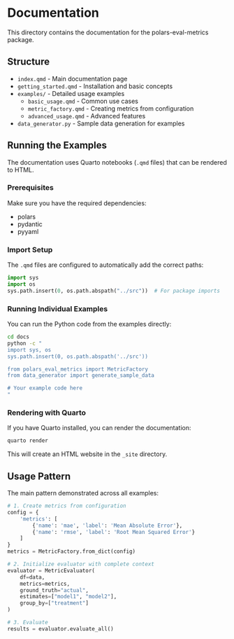 # Documentation

This directory contains the documentation for the polars-eval-metrics package.

## Structure

- `index.qmd` - Main documentation page
- `getting_started.qmd` - Installation and basic concepts
- `examples/` - Detailed usage examples
  - `basic_usage.qmd` - Common use cases
  - `metric_factory.qmd` - Creating metrics from configuration
  - `advanced_usage.qmd` - Advanced features
- `data_generator.py` - Sample data generation for examples

## Running the Examples

The documentation uses Quarto notebooks (`.qmd` files) that can be rendered to HTML.

### Prerequisites

Make sure you have the required dependencies:
- polars
- pydantic
- pyyaml

### Import Setup

The `.qmd` files are configured to automatically add the correct paths:

```python
import sys
import os
sys.path.insert(0, os.path.abspath("../src"))  # For package imports
```

### Running Individual Examples

You can run the Python code from the examples directly:

```bash
cd docs
python -c "
import sys, os
sys.path.insert(0, os.path.abspath('../src'))

from polars_eval_metrics import MetricFactory
from data_generator import generate_sample_data

# Your example code here
"
```

### Rendering with Quarto

If you have Quarto installed, you can render the documentation:

```bash
quarto render
```

This will create an HTML website in the `_site` directory.

## Usage Pattern

The main pattern demonstrated across all examples:

```python
# 1. Create metrics from configuration
config = {
    'metrics': [
        {'name': 'mae', 'label': 'Mean Absolute Error'},
        {'name': 'rmse', 'label': 'Root Mean Squared Error'}
    ]
}
metrics = MetricFactory.from_dict(config)

# 2. Initialize evaluator with complete context
evaluator = MetricEvaluator(
    df=data,
    metrics=metrics,
    ground_truth="actual",
    estimates=["model1", "model2"],
    group_by=["treatment"]
)

# 3. Evaluate
results = evaluator.evaluate_all()
```